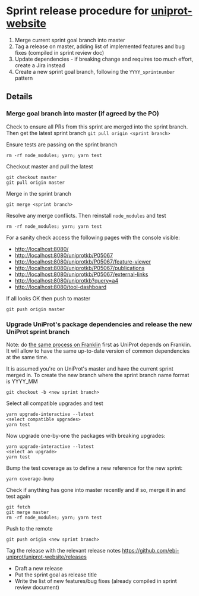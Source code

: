 # Sprint release procedure for [uniprot-website](https://github.com/ebi-uniprot/uniprot-website)
1. Merge current sprint goal branch into master
2. Tag a release on master, adding list of implemented features and bug fixes (compiled in sprint review doc)
3. Update dependencies - if breaking change and requires too much effort, create a Jira instead
4. Create a new sprint goal branch, following the `YYYY_sprintnumber` pattern

## Details
### Merge goal branch into master (if agreed by the PO)

Check to ensure all PRs from this sprint are merged into the sprint branch. Then get the latest sprint branch
`git pull origin <sprint branch>`

Ensure tests are passing on the sprint branch
```
rm -rf node_modules; yarn; yarn test
```

Checkout master and pull the latest
```
git checkout master
git pull origin master
```

Merge in the sprint branch
```
git merge <sprint branch>
```

Resolve any merge conflicts. Then reinstall `node_modules` and test
```
rm -rf node_modules; yarn; yarn test
```

For a sanity check access the following pages with the console visible:
  -   [http://localhost:8080/](http://localhost:8080/)
  -   [http://localhost:8080/uniprotkb/P05067](http://localhost:8080/uniprotkb/P05067)
  -   [http://localhost:8080/uniprotkb/P05067/feature-viewer](http://localhost:8080/uniprotkb/P05067/feature-viewer)
  -   [http://localhost:8080/uniprotkb/P05067/publications](http://localhost:8080/uniprotkb/P05067/publications)
  -   [http://localhost:8080/uniprotkb/P05067/external-links](http://localhost:8080/uniprotkb/P05067/external-links)
  -   [http://localhost:8080/uniprotkb?query=a4](http://localhost:8080/uniprotkb?query=a4)
  -   [http://localhost:8080/tool-dashboard](http://localhost:8080/tool-dashboard)

If all looks OK then push to master
```
git push origin master
```

### Upgrade UniProt's package dependencies and release the new UniProt sprint branch
Note: do [the same process on Franklin](https://github.com/ebi-uniprot/coding-guidelines/blob/master/franklin_release.md#upgrade-franklins-package-dependencies) first as UniProt depends on Franklin. It will allow to have the same up-to-date version of common dependencies at the same time.

It is assumed you're on UniProt's master and have the current sprint merged in. To create the new branch where the sprint branch name format is YYYY_MM 
```
git checkout -b <new sprint branch>
```

Select all compatible upgrades and test
```
yarn upgrade-interactive --latest
<select compatible upgrades>
yarn test
```

Now upgrade one-by-one the packages with breaking upgrades:
```
yarn upgrade-interactive --latest
<select an upgrade>
yarn test
```

Bump the test coverage as to define a new reference for the new sprint:
```
yarn coverage-bump
```

Check if anything has gone into master recently and if so, merge it in and test again
```
git fetch
git merge master
rm -rf node_modules; yarn; yarn test
```

Push to the remote
```
git push origin <new sprint branch>
```

Tag the release with the relevant release notes https://github.com/ebi-uniprot/uniprot-website/releases
- Draft a new release
- Put the sprint goal as release title
- Write the list of new features/bug fixes (already compiled in sprint review document)

